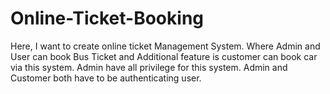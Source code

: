 # Online-Ticket-Booking

Here, I want to create online ticket Management System. Where Admin and User can book Bus Ticket and Additional feature is customer can book car via this system. Admin have all privilege for this system. Admin and Customer both have to be authenticating user. 
